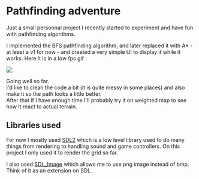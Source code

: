 # Pathfinding adventure

Just a small personnal project I recently started to experiment and have fun with pathfinding algorithms.

I implemented the BFS pathfinding algorithm, and later replaced it with A* - at least a v1 for now - and created a very simple UI to display it while it works.
Here it is in a low fps gif :

![](astarv1.gif)

Going well so far.  
I'd like to clean the code a bit (it is quite messy in some places) and also make it so the path looks a little better.  
After that if I have enough time I'll probably try it on weighted map to see how it react to actual terrain.


## Libraries used

For now I mostly used [SDL2](https://libsdl.org/) which is a low level library used to do many things from rendering to handling sound and game controllers. 
On this project I only used it to render the grid so far.  

I also used [SDL_Image](https://www.libsdl.org/projects/SDL_image/) which allows me to use png image instead of bmp. Think of it as an extension on SDL.
